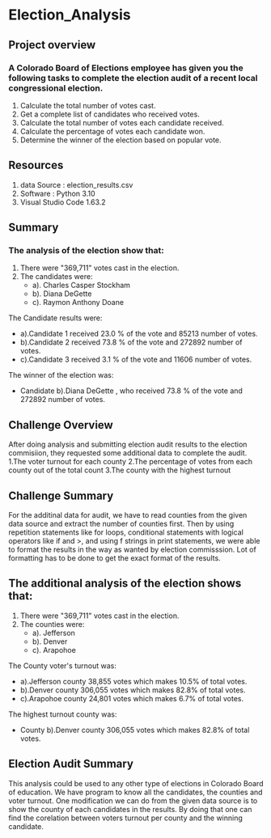 # Election_Analysis

## Project overview

### A Colorado Board of Elections employee has given you the following tasks to complete the election audit of a recent local congressional election.
1. Calculate the total number of votes cast.
2. Get a complete list of candidates who received votes.
3. Calculate the total number of votes each candidate received.
4. Calculate the percentage of votes each candidate won.
5. Determine the winner of the election based on popular vote.

## Resources
1. data Source : election_results.csv
2. Software : Python 3.10
3. Visual Studio Code 1.63.2

## Summary

### The analysis of the election show that:
1. There were "369,711" votes cast in the election.
2. The candidates were:
   - a). Charles Casper Stockham
   - b). Diana DeGette
   - c). Raymon Anthony Doane
   
The Candidate results were:
  - a).Candidate 1 received 23.0 % of the vote and 85213 number of votes.
  - b).Candidate 2 received 73.8 % of the vote and 272892 number of votes.
  - c).Candidate 3 received 3.1 % of the vote and 11606 number of votes.
  
The winner of the election was:
  - Candidate b).Diana DeGette , who received 73.8 % of the vote and 272892 number of votes.
  
  ## Challenge Overview
  After doing analysis and submitting election audit results to the election commisiion, they requested some additional data to complete the audit.
  1.The voter turnout for each county
  2.The percentage of votes from each county out of the total count
  3.The county with the highest turnout
    
  ## Challenge Summary
  For the additinal data for audit, we have to read counties from the given data source and extract the number of counties first.
  Then by using repetition statements like for loops, conditional statements with logical operators like if and >, and using f strings in print statements, we were able to format the results in the way as wanted by election commisssion. 
Lot of formatting has to be done to get the exact format of the results.

## The additional analysis of the election shows that:
1. There were "369,711" votes cast in the election.
2. The counties were:
   - a). Jefferson
   - b). Denver
   - c). Arapohoe
   
The County voter's turnout was:
  - a).Jefferson county 38,855 votes which makes 10.5% of total votes.
  - b).Denver county 306,055 votes which makes 82.8% of total votes.
  - c).Arapohoe county 24,801 votes which makes 6.7% of total votes.
  
The highest turnout county was:
  - County b).Denver county 306,055 votes which makes 82.8% of total votes.
 
 ## Election Audit Summary
 This analysis could be used to any other type of elections in Colorado Board of education. We have program to know all the candidates, the counties and voter turnout. One modification we can do from the given data source is to show the county of each candidates in the results. By doing that one can find the corelation between voters turnout per county and the winning candidate.
 
